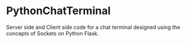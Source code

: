 # PythonChatTerminal
Server side and Client side code for a chat terminal designed using the concepts of Sockets on Python Flask.
